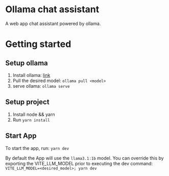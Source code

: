 # Ollama chat assistant

A web app chat assistant powered by ollama.

# Getting started

## Setup ollama
1. Install ollama: [link](https://github.com/ollama/ollama?tab=readme-ov-file#ollama)
2. Pull the desired model: 
    `ollama pull <model>`
3. serve ollama:
    `ollama serve`

## Setup project
1. Install node && yarn
2. Run `yarn install`

## Start App

To start the app, run: `yarn dev`

By default the App will use the `llama3.1:1b` model. You can override this by exporting the VITE_LLM_MODEL
prior to executing the dev command:
`VITE_LLM_MODEL=<desired_model>; yarn dev`